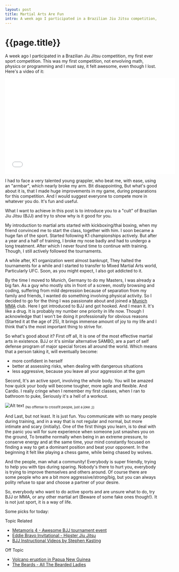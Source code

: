 ```yaml
---
layout: post
title: Martial Arts Are Fun
intro: A week ago I participated in a Brazilian Jiu Jitsu competition, my first ever sport competition. This was my first competition, not envolving math, physics or programming and I must say, it felt awesome.
---
```

{{page.title}}
=====================

A week ago I participated in a Brazilian Jiu Jitsu competition, my first ever sport competition. This was my first competition, not envolving math, physics or programming and I must say, it felt awesome, even though I lost. Here's a video of it: 

<iframe width="560" height="315" src="//www.youtube.com/embed/NHbVvaorFxQ" frameborder="0" allowfullscreen></iframe>

I had to face a very talented young grappler, who beat me, with ease, using an "armbar", which nearly broke my arm. Bit disappointing, But what's good about it is, that I made huge improvements in my game, during preparations for this competition. And I would suggest everyone to compete more in whatever you do. It's fun and useful.

What I want to achieve in this post is to introduce you to a "cult" of Brazilian Jiu Jitsu (BJJ) and try to show why is it good for you.

My introduction to martial arts started with kickboxing/thai boxing, when my friend convinced me to start the class, together with him. I soon became a huge fan of the sport. Started following K1 championships actively. But after a year and a half of training, I broke my nose badly and had to undergo a long treatment. After which I never found time to continue with training. Though, I still actively followed the tournaments.

A while after, K1 organization went almost bankrupt, They halted the tournaments for a while and I started to transfer to Mixed Martial Arts world, Particularly UFC. Soon, as you might expect, I also got addicted to it. 

By the time I moved to Munich, Germany to do my Masters, I was already a big fan. As a guy who mostly sits in front of a screen, mostly browsing and coding, suffering from mild depression because of separation from my family and friends, I wanted do something involving physical activity. So I decided to go for the thing I was passionate about and joined a [Munich MMA](http://www.munich-mma.de/) club. Here I got introduced to BJJ and got hooked. And I mean it. It's like a drug. It is probably my number one priority in life now. Though I acknowledge that I won't be doing it professionally for obvious reasons (Started it at the age of 25), It brings immense amount of joy to my life and I think that's the most important thing to strive for.

So what's good about it? First off all, It is one of the most effective martial arts in existence. BJJ or it's similar alternative SAMBO, are a part of self defense program of major special forces all around the world. Which means that a person taking it, will eventually become:

- more confident in herself
- better at assessing risks, when dealing with dangerous situations
- less aggressive, because you leave all your aggression at the gym

Second, It's an active sport, involving the whole body. You will be amazed how quick your body will become tougher, more agile and flexible. And Cardio. I really cringe when I remember my first classes, when I ran to bathroom to puke, Seriously it's a hell of a workout.

![Alt text](http://www.getsumrun.com/wp-content/uploads/2014/06/tumblr_mzvac6ytuo1sismpto1_500.jpg)
<sub style="font-size:11px">(No offense to crossfit people, just a joke ;))</sub>

And Last, but not least. It is just fun. You communicate with so many people during training, and in a way that is not regular and normal, but more intimate and scary (initially). One of the first things you learn, is to deal with the panic you will for sure experience when someone just smashes you on the ground, To breathe normally when being in an extreme pressure, to conserve energy and at the same time, your mind constantly focused on finding a way to get a dominant position and beat your opponent. In the beginning it felt like playing a chess game, while being chased by wolves. 

And the people, man what a community! Everybody is super friendly, trying to help you with tips during sparing. Nobody's there to hurt you, everybody is trying to improve themselves and others around. Of course there are some people who are a bit more aggressive/strong/big, but you can always polity refuse to spar and choose a partner of your desire.

So, everybody who want to do active sports and are unsure what to do, try BJJ or MMA, or any other martial art (Beware of some fake ones though!). It is not just sport, it is a way of life.

Some picks for today:

Topic Related

- [Metamoris 4 - Awesome BJJ tournament event](http://www.bjjee.com/videos/videos-watch-metamoris-iv-matches/)
- [Eddie Bravo Invitational - Hipster Jiu Jitsu](https://vimeo.com/97942050)
- [BJJ Instructional Videos by Stephen Kasting](https://www.youtube.com/user/StephanKesting)

Off Topic

- [Volcano eruption in Papua New Guinea](https://www.youtube.com/watch?v=BUREX8aFbMs)
- [The Beards - All The Bearded Ladies](https://www.youtube.com/watch?v=9ua2_UaCPgA)
